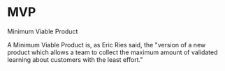 # MVP


Minimum Viable Product

A Minimum Viable Product is, as Eric Ries said, the "version of a new
product which allows a team to collect the maximum amount of validated
learning about customers with the least effort."
